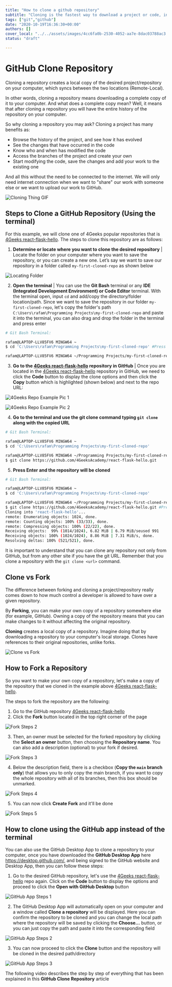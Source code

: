 ```yaml
---
title: "How to clone a github repository"
subtitle: "Cloning is the fastest way to download a project or code, in this lessons we will explain how to clone and the difference it has with forking"
tags: ["git","github"]
date: "2020-10-19T16:36:30+00:00"
authors: []
cover_local: "../../assets/images/4cc6fa0b-2530-4052-aa7e-8dac03788ac3.png"
status: "draft"

---
```


# GitHub Clone Repository

Cloning a repository creates a local copy of the desired project/repository on your computer, which syncs between the two locations (Remote-Local).

In other words, cloning a repository means downloading a complete copy of it to your computer. And what does a complete copy mean? Well, it means that after cloning a repository you will have the entire history of the repository on your computer.

So why cloning a repository you may ask? Cloning a project has many benefits as:

- Browse the history of the project, and see how it has evolved
- See the changes that have occurred in the code
- Know who and when has modified the code
- Access the branches of the project and create your own
- Start modifying the code, save the changes and add your work to the existing one

And all this without the need to be connected to the internet. We will only need internet connection when we want to "share" our work with someone else or we want to upload our work to GitHub.


 ![Cloning Thing GIF](https://c.tenor.com/AQM9IEdO0K8AAAAd/clone.gif)


## Steps to Clone a GitHub Repository (Using the terminal)
For this example, we will clone one of 4Geeks popular repositories that is [4Geeks react-flask-hello](https://github.com/4GeeksAcademy/react-flask-hello). The steps to clone this repository are as follows:

 1. **Determine or locate where you want to clone the desired repository** |
 Locate the folder on your computer where you want to save the repository, or you can create a new one. Let’s say we want to save our repository in a folder called `my-first-cloned-repo` as shown below

![Locating Folder](https://i.imgur.com/lAV0nLj.jpg)
	 
 2. **Open the terminal** |
You can use the **Git Bash** terminal or any **IDE (Integrated Development Environment) or Code Editor** terminal.  With the terminal open, input `cd` and add/copy the directory/folder location/path. Since we want to save the repository in our folder `my-first-cloned-repo`, let's copy the folder's path `C:\Users\rafam\Programming Projects\my-first-cloned-repo` and paste it into the terminal, you can also drag and drop the folder in the terminal and press enter
```bash session
# Git Bash Terminal:

rafam@LAPTOP-LLV85FV6 MINGW64 ~
$ cd 'C:\Users\rafam\Programming Projects\my-first-cloned-repo' #Press Enter

rafam@LAPTOP-LLV85FV6 MINGW64 ~/Programming Projects/my-first-cloned-repo
```

 3. **Go to the [4Geeks react-flask-hello](https://github.com/4GeeksAcademy/react-flask-hello) repository in GitHub** |
 Once you are located in the [4Geeks react-flask-hello](https://github.com/4GeeksAcademy/react-flask-hello) repository in GitHub, we need to click the **Code** button to display the clone options and then click the **Copy** button which is highlighted (shown below) and next to the repo URL:
	 
![4Geeks Repo Example Pic 1](https://i.imgur.com/xu3Psl0.png)

![4Geeks Repo Example Pic 2](https://i.imgur.com/QPEPsZE.png)

 4. **Go to the terminal and use the git clone command typing `git clone` along with the copied URL**
```bash session
# Git Bash Terminal:

rafam@LAPTOP-LLV85FV6 MINGW64 ~
$ cd 'C:\Users\rafam\Programming Projects\my-first-cloned-repo'

rafam@LAPTOP-LLV85FV6 MINGW64 ~/Programming Projects/my-first-cloned-repo
$ git clone https://github.com/4GeeksAcademy/react-flask-hello.git 
```

 5. **Press Enter and the repository will be cloned**

```bash session
# Git Bash Terminal:

rafam@LAPTOP-LLV85FV6 MINGW64 ~
$ cd 'C:\Users\rafam\Programming Projects\my-first-cloned-repo' 

rafam@LAPTOP-LLV85FV6 MINGW64 ~/Programming Projects/my-first-cloned-repo
$ git clone https://github.com/4GeeksAcademy/react-flask-hello.git #Press Enter
Cloning into 'react-flask-hello'...
remote: Enumerating objects: 1024, done.
remote: Counting objects: 100% (33/33), done.
remote: Compressing objects: 100% (22/22), done.
Receiving objects:  99% (1014/1024), 6.82 MiB | 6.79 MiB/seused 991
Receiving objects: 100% (1024/1024), 8.86 MiB | 7.31 MiB/s, done.
Resolving deltas: 100% (521/521), done.
```

It is important to understand that you can clone any repository not only from GitHub, but from any other site if you have the git URL. Remember that you clone a repository with the `git clone <url>` command.

## Clone vs Fork

The difference between forking and cloning a project/repository really comes down to how much control a developer is allowed to have over a given repository.

By **Forking**, you can make your own copy of a repository somewhere else (for example, GitHub). Owning a copy of the repository means that you can make changes to it without affecting the original repository.

**Cloning** creates a local copy of a repository. Imagine doing that by downloading a repository to your computer's local storage. Clones have references to their original repositories, unlike forks.

 ![Clone vs Fork](https://i.imgur.com/eSN0n99.jpg)

## How to Fork a Repository

So you want to make your own copy of a repository, let's make a copy of the repository that we cloned in the example above [4Geeks react-flask-hello](https://github.com/4GeeksAcademy/react-flask-hello).

The steps to fork the repository are the following:

 1. Go to the GitHub repository [4Geeks react-flask-hello](https://github.com/4GeeksAcademy/react-flask-hello)
 2. Click the **Fork** button located in the top right corner of the page

![Fork Steps 2](https://i.imgur.com/0qzfYg0.png)

 3. Then, an owner must be selected for the forked repository by clicking the **Select an owner** button, then choosing the **Repository name**. You can also add a description (optional) to your fork if desired.

![Fork Steps 3](https://i.imgur.com/XeJ0BPJ.png)

 4. Below the description field, there is a checkbox (**Copy the `main` branch only**) that allows you to only copy the main branch, if you want to copy the whole repository with all of its branches, then this box should be unmarked. 
 
![Fork Steps 4](https://i.imgur.com/4C9aXVJ.png)

5. You can now click **Create Fork** and it'll be done

![Fork Steps 5](https://i.imgur.com/sm1x81i.png)

## How to clone using the GitHub app instead of the terminal

You can also use the GitHub Desktop App to clone a repository to your computer, once you have downloaded the **GitHub Desktop App** here https://desktop.github.com/, and being signed to the GitHub website and Desktop App, then you can follow these steps:
 
 1. Go to the desired GitHub repository, let's use the [4Geeks react-flask-hello](https://github.com/4GeeksAcademy/react-flask-hello) repo again. Click on the **Code** button to display the options and proceed to click the **Open with GitHub Desktop** button

![GitHub App Steps 1](https://i.imgur.com/KPFvgCO.png)

 2. The GitHub Desktop App will automatically open on your computer and a window called **Clone a repository** will be displayed. Here you can confirm the repository to be cloned and you can change the local path where the repository will be saved by clicking the **Choose...** button, or you can just copy the path and paste it into the corresponding field

![GitHub App Steps 2](https://i.imgur.com/mMS54sJ.png)

 3. You can now proceed to click the **Clone** button and the repository will be cloned in the desired path/directory

![GitHub App Steps 3](https://i.imgur.com/UVc92fA.png)

The following video describes the step by step of everything that has been explained in this **GitHub Clone Repository** article